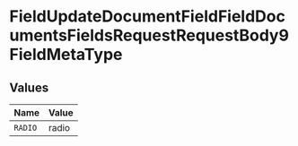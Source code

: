 # FieldUpdateDocumentFieldFieldDocumentsFieldsRequestRequestBody9FieldMetaType


## Values

| Name    | Value   |
| ------- | ------- |
| `RADIO` | radio   |